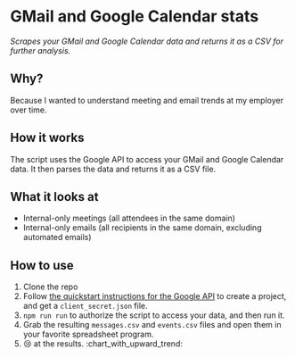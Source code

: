 # GMail and Google Calendar stats

*Scrapes your GMail and Google Calendar data and returns it as a CSV for further analysis.*

## Why? 

Because I wanted to understand meeting and email trends at my employer over time.

## How it works

The script uses the Google API to access your GMail and Google Calendar data. It then parses the data and returns it as a CSV file.

## What it looks at

* Internal-only meetings (all attendees in the same domain)
* Internal-only emails (all recipients in the same domain, excluding automated emails)

## How to use

1. Clone the repo
2. Follow [the quickstart instructions for the Google API](https://developers.google.com/google-apps/calendar/quickstart/nodejs) to create a project, and get a `client_secret.json` file.
3. `npm run run` to authorize the script to access your data, and then run it.
4. Grab the resulting `messages.csv` and `events.csv` files and open them in your favorite spreadsheet program.
5. :cry: at the results. :chart_with_upward_trend: